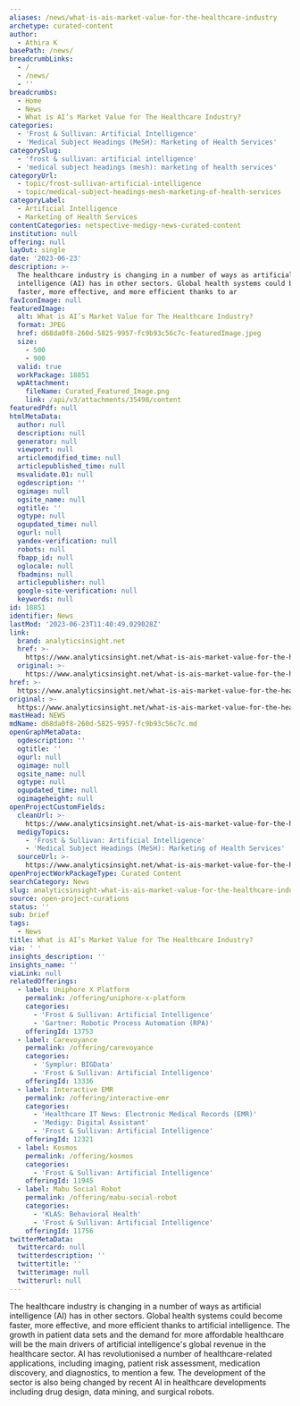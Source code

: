 ```yaml
---
aliases: /news/what-is-ais-market-value-for-the-healthcare-industry
archetype: curated-content
author:
  - Athira K
basePath: /news/
breadcrumbLinks:
  - /
  - /news/
  - ''
breadcrumbs:
  - Home
  - News
  - What is AI’s Market Value for The Healthcare Industry?
categories:
  - 'Frost & Sullivan: Artificial Intelligence'
  - 'Medical Subject Headings (MeSH): Marketing of Health Services'
categorySlug:
  - 'frost & sullivan: artificial intelligence'
  - 'medical subject headings (mesh): marketing of health services'
categoryUrl:
  - topic/frost-sullivan-artificial-intelligence
  - topic/medical-subject-headings-mesh-marketing-of-health-services
categoryLabel:
  - Artificial Intelligence
  - Marketing of Health Services
contentCategories: netspective-medigy-news-curated-content
institution: null
offering: null
layOut: single
date: '2023-06-23'
description: >-
  The healthcare industry is changing in a number of ways as artificial
  intelligence (AI) has in other sectors. Global health systems could become
  faster, more effective, and more efficient thanks to ar
favIconImage: null
featuredImage:
  alt: What is AI’s Market Value for The Healthcare Industry?
  format: JPEG
  href: d68da0f8-260d-5825-9957-fc9b93c56c7c-featuredImage.jpeg
  size:
    - 500
    - 900
  valid: true
  workPackage: 18851
  wpAttachment:
    fileName: Curated_Featured_Image.png
    link: /api/v3/attachments/35498/content
featuredPdf: null
htmlMetaData:
  author: null
  description: null
  generator: null
  viewport: null
  articlemodified_time: null
  articlepublished_time: null
  msvalidate.01: null
  ogdescription: ''
  ogimage: null
  ogsite_name: null
  ogtitle: ''
  ogtype: null
  ogupdated_time: null
  ogurl: null
  yandex-verification: null
  robots: null
  fbapp_id: null
  oglocale: null
  fbadmins: null
  articlepublisher: null
  google-site-verification: null
  keywords: null
id: 18851
identifier: News
lastMod: '2023-06-23T11:40:49.029028Z'
link:
  brand: analyticsinsight.net
  href: >-
    https://www.analyticsinsight.net/what-is-ais-market-value-for-the-healthcare-industry/
  original: >-
    https://www.analyticsinsight.net/what-is-ais-market-value-for-the-healthcare-industry/
href: >-
  https://www.analyticsinsight.net/what-is-ais-market-value-for-the-healthcare-industry/
original: >-
  https://www.analyticsinsight.net/what-is-ais-market-value-for-the-healthcare-industry/
mastHead: NEWS
mdName: d68da0f8-260d-5825-9957-fc9b93c56c7c.md
openGraphMetaData:
  ogdescription: ''
  ogtitle: ''
  ogurl: null
  ogimage: null
  ogsite_name: null
  ogtype: null
  ogupdated_time: null
  ogimageheight: null
openProjectCustomFields:
  cleanUrl: >-
    https://www.analyticsinsight.net/what-is-ais-market-value-for-the-healthcare-industry/
  medigyTopics:
    - 'Frost & Sullivan: Artificial Intelligence'
    - 'Medical Subject Headings (MeSH): Marketing of Health Services'
  sourceUrl: >-
    https://www.analyticsinsight.net/what-is-ais-market-value-for-the-healthcare-industry/
openProjectWorkPackageType: Curated Content
searchCategory: News
slug: analyticsinsight-what-is-ais-market-value-for-the-healthcare-industry
source: open-project-curations
status: ''
sub: brief
tags:
  - News
title: What is AI’s Market Value for The Healthcare Industry?
via: ' '
insights_description: ''
insights_name: ''
viaLink: null
relatedOfferings:
  - label: Uniphore X Platform
    permalink: /offering/uniphore-x-platform
    categories:
      - 'Frost & Sullivan: Artificial Intelligence'
      - 'Gartner: Robotic Process Automation (RPA)'
    offeringId: 13753
  - label: Carevoyance
    permalink: /offering/carevoyance
    categories:
      - 'Symplur: BIGData'
      - 'Frost & Sullivan: Artificial Intelligence'
    offeringId: 13336
  - label: Interactive EMR
    permalink: /offering/interactive-emr
    categories:
      - 'Healthcare IT News: Electronic Medical Records (EMR)'
      - 'Medigy: Digital Assistant'
      - 'Frost & Sullivan: Artificial Intelligence'
    offeringId: 12321
  - label: Kosmos
    permalink: /offering/kosmos
    categories:
      - 'Frost & Sullivan: Artificial Intelligence'
    offeringId: 11945
  - label: Mabu Social Robot
    permalink: /offering/mabu-social-robot
    categories:
      - 'KLAS: Behavioral Health'
      - 'Frost & Sullivan: Artificial Intelligence'
    offeringId: 11756
twitterMetaData:
  twittercard: null
  twitterdescription: ''
  twittertitle: ''
  twitterimage: null
  twitterurl: null
---
```

<p>The healthcare industry is changing in a number of ways as artificial intelligence (AI) has in other sectors. Global health systems could become faster, more effective, and more efficient thanks to artificial intelligence. The growth in patient data sets and the demand for more affordable healthcare will be the main drivers of artificial intelligence's global revenue in the healthcare sector. AI has revolutionised a number of healthcare-related applications, including imaging, patient risk assessment, medication discovery, and diagnostics, to mention a few. The development of the sector is also being changed by recent AI in healthcare developments including drug design, data mining, and surgical robots.</p>